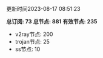更新时间2023-08-17 08:51:23

**总订阅: 73**
**总节点: 881**
**有效节点: 235**
- v2ray节点: 200
- trojan节点: 25
- ss节点: 10
